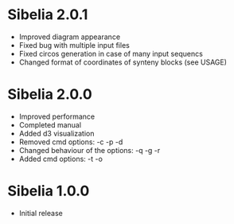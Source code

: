 Sibelia 2.0.1
=============
* Improved diagram appearance
* Fixed bug with multiple input files
* Fixed circos generation in case of many input sequencs
* Changed format of coordinates of synteny blocks (see USAGE)

Sibelia 2.0.0
=============
* Improved performance
* Completed manual
* Added d3 visualization
* Removed cmd options: -c -p -d
* Changed behaviour of the options: -q -g -r
* Added cmd options: -t -o

Sibelia 1.0.0
=============
* Initial release
